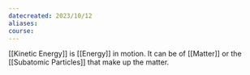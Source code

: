 ```yaml
---
datecreated: 2023/10/12
aliases: 
course:
---
```

 [[Kinetic Energy]] is [[Energy]] in motion. It can be of [[Matter]] or the [[Subatomic Particles]] that make up the matter.